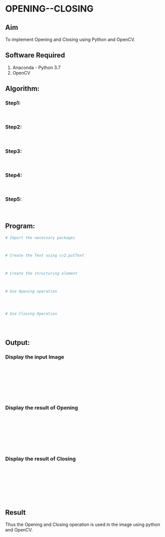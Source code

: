 # OPENING--CLOSING
## Aim
To implement Opening and Closing using Python and OpenCV.

## Software Required
1. Anaconda - Python 3.7
2. OpenCV
## Algorithm:
### Step1:
<br>


### Step2:
<br>

### Step3:
<br>

### Step4:
<br>

### Step5:
<br>

 
## Program:

``` Python
# Import the necessary packages



# Create the Text using cv2.putText



# Create the structuring element



# Use Opening operation




# Use Closing Operation





```
## Output:

### Display the input Image
<br>
<br>
<br>
<br>
<br>
<br>

### Display the result of Opening
<br>
<br>
<br>
<br>
<br>
<br>

### Display the result of Closing
<br>
<br>
<br>
<br>
<br>
<br>

## Result
Thus the Opening and Closing operation is used in the image using python and OpenCV.
